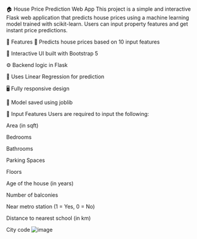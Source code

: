 🏠 House Price Prediction Web App
This project is a simple and interactive Flask web application that predicts house prices using a machine learning model trained with scikit-learn. Users can input property features and get instant price predictions.

📌 Features
🔢 Predicts house prices based on 10 input features

🎨 Interactive UI built with Bootstrap 5

⚙️ Backend logic in Flask

🧠 Uses Linear Regression for prediction

🖥️ Fully responsive design

💾 Model saved using joblib

🧮 Input Features
Users are required to input the following:

Area (in sqft)

Bedrooms

Bathrooms

Parking Spaces

Floors

Age of the house (in years)

Number of balconies

Near metro station (1 = Yes, 0 = No)

Distance to nearest school (in km)

City code
![image](https://github.com/user-attachments/assets/6b986217-8ac6-4028-b80a-71cc97bad669)


